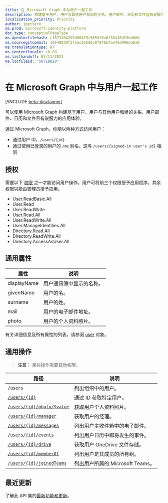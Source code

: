 ```yaml
---
title: 在 Microsoft Graph 中与用户一起工作
description: 构建基于用户、用户与其他用户和组的关系、用户邮件、日历和文件且有说服力的应用体验。
localization_priority: Priority
author: jpettere
ms.prod: microsoft-identity-platform
doc_type: conceptualPageType
ms.openlocfilehash: c18731042d9d86479c5658f0a0f38a38d23bdb0d
ms.sourcegitcommit: 14648839f2feac2e5d6c8f876b7ae43e996ea6a0
ms.translationtype: HT
ms.contentlocale: zh-CN
ms.lasthandoff: 03/11/2021
ms.locfileid: "50719820"
---
```

# <a name="working-with-users-in-microsoft-graph"></a>在 Microsoft Graph 中与用户一起工作

[!INCLUDE [beta-disclaimer](../../includes/beta-disclaimer.md)]

可以使用 Microsoft Graph 构建基于用户、用户与其他用户和组的关系、用户邮件、日历和文件且有说服力的应用体验。

通过 Microsoft Graph，你能以两种方式访问用户：

- 通过用户 ID，`/users/{id}`
- 通过使用已登录的用户的 `/me` 别名，这与 `/users/{signed-in user's id}` 相同

## <a name="authorization"></a>授权

需要以下 [权限](/graph/permissions-reference) 之一才能访问用户操作。用户可将前三个权限授予应用程序。其余权限只能由管理员授予应用。

- User.ReadBasic.All
- User.Read
- User.ReadWrite
- User.Read.All
- User.ReadWrite.All
- User.ManageIdentities.All
- Directory.Read.All
- Directory.ReadWrite.All
- Directory.AccessAsUser.All

## <a name="common-properties"></a>通用属性

| 属性 | 说明 |
|----------|-------------|
| displayName | 用户通讯簿中显示的名称。|
|givenName| 用户的名。 |
|surname| 用户的姓。 |
|mail| 用户的电子邮件地址。 |
|photo| 用户的个人资料照片。 |

有关详细信息及所有属性的列表，请参阅 [user](user.md) 对象。

## <a name="common-operations"></a>通用操作

>**注意：** 某些操作需要其他权限。

| 路径    | 说明 |
|---------|-------------|
|[`/users`](../api/user-list.md) | 列出组织中的用户。 |
|[`/users/{id}`](../api/user-get.md) | 通过 ID 获取特定用户。 |
|[`/users/{id}/photo/$value`](../api/profilephoto-get.md)| 获取用户个人资料照片。 |
|[`/users/{id}/manager`](../api/user-list-manager.md) | 获取用户的经理。 |
|[`/users/{id}/messages`](../api/user-list-messages.md)| 列出用户主收件箱中的电子邮件。 |
|[`/users/{id}/events`](../api/user-list-events.md) | 列出用户日历中即将发生的事件。 |
|[`/users/{id}/drive`](../api/drive-get.md)| 获取用户 OneDrive 文件存储。 |
|[`/users/{id}/memberOf`](../api/user-list-memberof.md)| 列出用户是其成员的所有组。 |
|[`/users/{id}/joinedTeams`](../api/user-list-joinedteams.md)| 列出用户所属的 Microsoft Teams。 |

## <a name="whats-new"></a>最近更新
了解此 API 集的[最新功能和更新](/graph/whats-new-overview)。